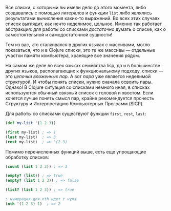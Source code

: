 Все списки, с которыми вы имели дело до этого момента, либо создавались с помощью литералов и функции `list` либо являлись результатами вычисления каких-то выражений. Во всех этих случаях список выглядит, как нечто неделимое, цельное. Именно так работает абстракция: для работы со списками *достаточно* думать о списке, как о самостоятельной и самодостаточной сущности!

Тем из вас, кто сталкивался в других языках с массивами, могло показаться, что и в Clojure списки, это те же массивы — отдельные участки памяти компьютера, хранящие все значения рядом.

На самом же деле во всех языках семейства lisp, да и в большинстве других языков, располагающих к функциональному подходу, списки — это *цепочки вложенных пар*. А вот *пара* уже является неделимой структурой. И чтобы понять списки, нужно сначала освоить пары. Однако! В Clojure ситуация со списками немного иная, в списках используются обычный связный список с головой и хвостом. Если хочется лучше понять смысл пар, крайне рекомендуется прочесть Структуру и Интерпретацию Компьютерных Программ (SICP).

Для работы со списками существуют функции `first`, `rest`, `last`:

```clojure
(def my-list '(1 2 3))

(first my-list) ; => 1
(last my-list)  ; => 3
(rest my-list)  ; => '(2 3)
```

Помимо перечисленных функций выше, есть еще упрощающие обработку списков:

```clojure
(count (list 1 2 3)) ; => 3

(empty? (list)) ; => true
(empty? (list 1 2 3)) ; => false

(list? (list 1 2 3)) ; => true

; нумерация для nth идет с нуля
(nth '(1 2 3) 1)  ; => 2
```
